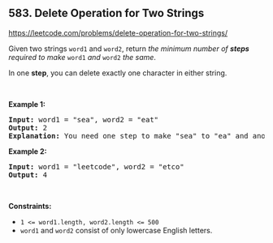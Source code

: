 ## 583. Delete Operation for Two Strings

<https://leetcode.com/problems/delete-operation-for-two-strings/>

<div class="px-5 pt-4"><div class="flex"></div><div class="xFUwe" data-track-load="description_content"><p>Given two strings <code>word1</code> and <code>word2</code>, return <em>the minimum number of <strong>steps</strong> required to make</em> <code>word1</code> <em>and</em> <code>word2</code> <em>the same</em>.</p>

<p>In one <strong>step</strong>, you can delete exactly one character in either string.</p>

<p>&nbsp;</p>
<p><strong class="example">Example 1:</strong></p>

<pre><strong>Input:</strong> word1 = "sea", word2 = "eat"
<strong>Output:</strong> 2
<strong>Explanation:</strong> You need one step to make "sea" to "ea" and another step to make "eat" to "ea".
</pre>

<p><strong class="example">Example 2:</strong></p>

<pre><strong>Input:</strong> word1 = "leetcode", word2 = "etco"
<strong>Output:</strong> 4
</pre>

<p>&nbsp;</p>
<p><strong>Constraints:</strong></p>

<ul>
 <li><code>1 &lt;= word1.length, word2.length &lt;= 500</code></li>
 <li><code>word1</code> and <code>word2</code> consist of only lowercase English letters.</li>
</ul>
</div></div>
